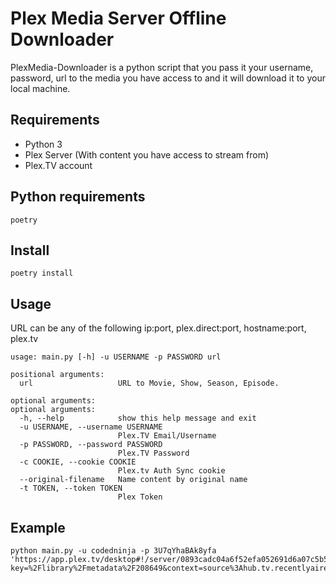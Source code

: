# Plex Media Server Offline Downloader

PlexMedia-Downloader is a python script that you pass it your username, password, url to the media you have access to and it will download it to your local machine.

## Requirements

- Python 3
- Plex Server (With content you have access to stream from)
- Plex.TV account

## Python requirements

```
poetry
```

## Install

```
poetry install
```

## Usage

URL can be any of the following ip:port, plex.direct:port, hostname:port, plex.tv

```
usage: main.py [-h] -u USERNAME -p PASSWORD url

positional arguments:
  url                   URL to Movie, Show, Season, Episode.

optional arguments:
optional arguments:
  -h, --help            show this help message and exit
  -u USERNAME, --username USERNAME
                        Plex.TV Email/Username
  -p PASSWORD, --password PASSWORD
                        Plex.TV Password
  -c COOKIE, --cookie COOKIE
                        Plex.tv Auth Sync cookie
  --original-filename   Name content by original name
  -t TOKEN, --token TOKEN
                        Plex Token
```

## Example

```
python main.py -u codedninja -p 3U7qYhaBAk8yfa 'https://app.plex.tv/desktop#!/server/0893cadc04a6f52efa052691d6a07c5b54890ca1/details?key=%2Flibrary%2Fmetadata%2F208649&context=source%3Ahub.tv.recentlyaired'
```
